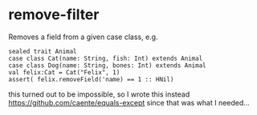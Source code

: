 # remove-filter

Removes a field from a given case class, e.g.

```
sealed trait Animal
case class Cat(name: String, fish: Int) extends Animal
case class Dog(name: String, bones: Int) extends Animal
val felix:Cat = Cat("Felix", 1)
assert( felix.removeField('name) == 1 :: HNil)
```

this turned out to be impossible, so I wrote this instead https://github.com/caente/equals-except since that was what I needed...
